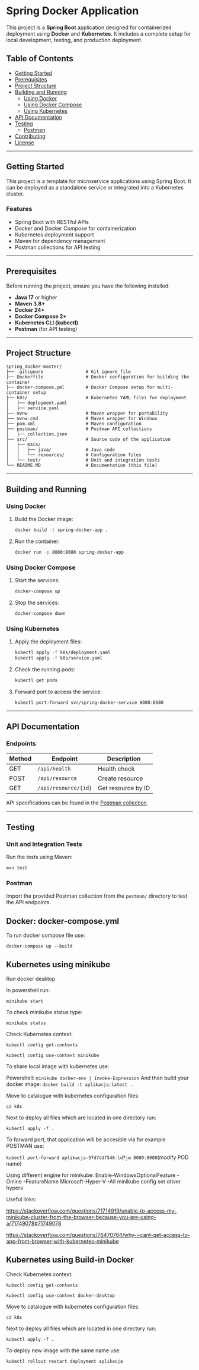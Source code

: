 # Spring Docker Application

This project is a **Spring Boot** application designed for containerized deployment using **Docker** and **Kubernetes**. It includes a complete setup for local development, testing, and production deployment.

## Table of Contents

- [Getting Started](#getting-started)
- [Prerequisites](#prerequisites)
- [Project Structure](#project-structure)
- [Building and Running](#building-and-running)
  - [Using Docker](#using-docker)
  - [Using Docker Compose](#using-docker-compose)
  - [Using Kubernetes](#using-kubernetes)
- [API Documentation](#api-documentation)
- [Testing](#testing)
  - [Postman](#postman)
- [Contributing](#contributing)
- [License](#license)

---

## Getting Started

This project is a template for microservice applications using Spring Boot. It can be deployed as a standalone service or integrated into a Kubernetes cluster.

### Features

- Spring Boot with RESTful APIs
- Docker and Docker Compose for containerization
- Kubernetes deployment support
- Maven for dependency management
- Postman collections for API testing

---

## Prerequisites

Before running the project, ensure you have the following installed:

- **Java 17** or higher
- **Maven 3.8+**
- **Docker 24+**
- **Docker Compose 2+**
- **Kubernetes CLI (kubectl)**
- **Postman** (for API testing)

---

## Project Structure

```plaintext
spring_docker-master/
├── .gitignore                # Git ignore file
├── Dockerfile                # Docker configuration for building the container
├── docker-compose.yml        # Docker Compose setup for multi-container setup
├── k8s/                      # Kubernetes YAML files for deployment
│   ├── deployment.yaml
│   ├── service.yaml
├── mvnw                      # Maven wrapper for portability
├── mvnw.cmd                  # Maven wrapper for Windows
├── pom.xml                   # Maven configuration
├── postman/                  # Postman API collections
│   ├── collection.json
├── src/                      # Source code of the application
│   ├── main/
│   │   ├── java/             # Java code
│   │   └── resources/        # Configuration files
│   └── test/                 # Unit and integration tests
└── README.MD                 # Documentation (this file)
```

---

## Building and Running

### Using Docker

1. Build the Docker image:
   ```bash
   docker build -t spring-docker-app .
   ```

2. Run the container:
   ```bash
   docker run -p 8080:8080 spring-docker-app
   ```

### Using Docker Compose

1. Start the services:
   ```bash
   docker-compose up
   ```

2. Stop the services:
   ```bash
   docker-compose down
   ```

### Using Kubernetes

1. Apply the deployment files:
   ```bash
   kubectl apply -f k8s/deployment.yaml
   kubectl apply -f k8s/service.yaml
   ```

2. Check the running pods:
   ```bash
   kubectl get pods
   ```

3. Forward port to access the service:
   ```bash
   kubectl port-forward svc/spring-docker-service 8080:8080
   ```

---

## API Documentation

### Endpoints

| Method | Endpoint            | Description         |
|--------|----------------------|---------------------|
| GET    | `/api/health`        | Health check        |
| POST   | `/api/resource`      | Create resource     |
| GET    | `/api/resource/{id}` | Get resource by ID  |

API specifications can be found in the [Postman collection](postman/collection.json).

---

## Testing

### Unit and Integration Tests

Run the tests using Maven:

```bash
mvn test
```

### Postman

Import the provided Postman collection from the `postman/` directory to test the API endpoints.



## Docker: docker-compose.yml
To run docker compose file use:

```docker-compose up --build```

## Kubernetes using minikube

Run docker desktop

In powershell run:

```minikube start```

To check minikube status type:

```minikube status```

Check Kubernetes context:

```kubectl config get-contexts```

```kubectl config use-context minikube```

To share local image with kubernetes use:

Powershell: ```minikube docker-env | Invoke-Expression```
And then build your docker image:
```docker build -t aplikacja:latest .```

Move to catalogue with kubernetes configuration files:

```cd k8s```

Next to deploy all files which are located in one directory run:

```kubectl apply -f .```

To forward port, that application will be accesible via for example POSTMAN use:

```kubectl port-forward aplikacja-57d7ddf548-ld7jm 8080:8080```(modify POD name)


Using different engine for minikube:
Enable-WindowsOptionalFeature -Online -FeatureName Microsoft-Hyper-V -All
minikube config set driver hyperv

Useful links:

https://stackoverflow.com/questions/71714919/unable-to-access-my-minikube-cluster-from-the-browser-because-you-are-using-a/71749078#71749078

https://stackoverflow.com/questions/76470764/why-i-cant-get-access-to-app-from-browser-with-kubernetes-minikube

## Kubernetes using Build-in Docker

Check Kubernetes context:

```kubectl config get-contexts```

```kubectl config use-context docker-desktop```

Move to catalogue with kubernetes configuration files:

```cd k8s```

Next to deploy all files which are located in one directory run:

```kubectl apply -f .```

To deploy new image with the same name use:

```kubectl rollout restart deployment aplikacja```
